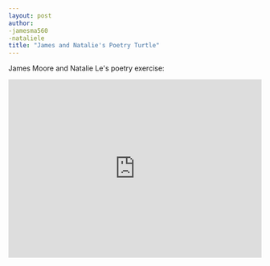 ```yaml
---
layout: post
author: 
-jamesma560 
-nataliele
title: "James and Natalie's Poetry Turtle"
---
```


James Moore and Natalie Le's poetry exercise:

<iframe src="https://trinket.io/embed/python/40a1dcdabc" width="100%" height="356" frameborder="0" marginwidth="0" marginheight="0" allowfullscreen></iframe>
